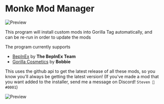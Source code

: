 # Monke Mod Manager
![Preview](https://i.imgur.com/6mEIBxm.png)

This program will install custom mods into Gorilla Tag automatically, and can be re-run in order to update the mods

The program currently supports

* [BepInEx](https://github.com/BepInEx/BepInEx) by **The BepInEx Team**
* [Gorilla Cosmetics](https://github.com/legoandmars/GorillaCosmetics) by **Bobbie**


This uses the github api to get the latest release of all these mods, so you know you'll always be getting the latest version!
(If you've made a mod that you want added to the installer, send me a message on Discord! `Steven 🎀#0001`)


![Preview](https://s1.ezgif.com/tmp/ezgif-1-6ce78f8318.gif)
